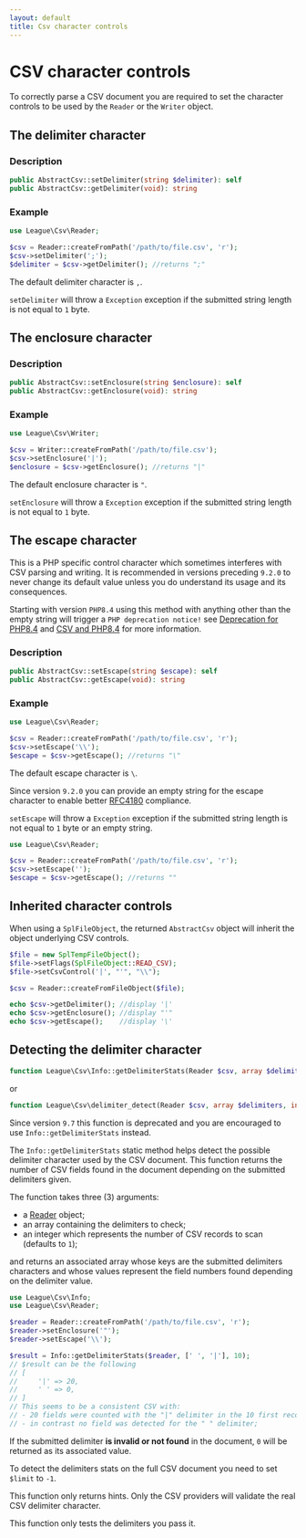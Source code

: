 ```yaml
---
layout: default
title: Csv character controls
---
```


# CSV character controls

To correctly parse a CSV document you are required to set the character controls to be used by the `Reader` or the `Writer` object.

## The delimiter character

### Description

```php
public AbstractCsv::setDelimiter(string $delimiter): self
public AbstractCsv::getDelimiter(void): string
```

### Example

```php
use League\Csv\Reader;

$csv = Reader::createFromPath('/path/to/file.csv', 'r');
$csv->setDelimiter(';');
$delimiter = $csv->getDelimiter(); //returns ";"
```

<p class="message-info">The default delimiter character is <code>,</code>.</p>

<p class="message-warning"><code>setDelimiter</code> will throw a <code>Exception</code> exception if the submitted string length is not equal to <code>1</code> byte.</p>

## The enclosure character

### Description

```php
public AbstractCsv::setEnclosure(string $enclosure): self
public AbstractCsv::getEnclosure(void): string
```

### Example

```php
use League\Csv\Writer;

$csv = Writer::createFromPath('/path/to/file.csv');
$csv->setEnclosure('|');
$enclosure = $csv->getEnclosure(); //returns "|"
```

<p class="message-info">The default enclosure character is <code>"</code>.</p>

<p class="message-warning"><code>setEnclosure</code> will throw a <code>Exception</code> exception if the submitted string length is not equal to <code>1</code> byte.</p>

## The escape character

This is a PHP specific control character which sometimes interferes with CSV parsing and writing.
It is recommended in versions preceding `9.2.0` to never change its default value unless you do understand its usage and its consequences.

<p class="message-warning">Starting with version <code>PHP8.4</code> using this method with
anything other than the empty string will trigger a <code>PHP deprecation notice!</code>
see <a href="https://wiki.php.net/rfc/deprecations_php_8_4#deprecate_proprietary_csv_escaping_mechanism">Deprecation for PHP8.4</a> and
<a href="https://nyamsprod.com/blog/csv-and-php8-4/">CSV and PHP8.4</a> for more information.
</p>

### Description

```php
public AbstractCsv::setEscape(string $escape): self
public AbstractCsv::getEscape(void): string
```

### Example

```php
use League\Csv\Reader;

$csv = Reader::createFromPath('/path/to/file.csv', 'r');
$csv->setEscape('\\');
$escape = $csv->getEscape(); //returns "\"
```

<p class="message-info">The default escape character is <code>\</code>.</p>
<p class="message-notice">Since version <code>9.2.0</code> you can provide an empty string for the escape character to enable better <a href="https://tools.ietf.org/html/rfc4180">RFC4180</a> compliance.</p>
<p class="message-warning"><code>setEscape</code> will throw a <code>Exception</code> exception if the submitted string length is not equal to <code>1</code> byte or an empty string.</p>

```php
use League\Csv\Reader;

$csv = Reader::createFromPath('/path/to/file.csv', 'r');
$csv->setEscape('');
$escape = $csv->getEscape(); //returns ""
```

## Inherited character controls

When using a `SplFileObject`, the returned `AbstractCsv` object will inherit the object underlying CSV controls.

```php
$file = new SplTempFileObject();
$file->setFlags(SplFileObject::READ_CSV);
$file->setCsvControl('|', "'", "\\");

$csv = Reader::createFromFileObject($file);

echo $csv->getDelimiter(); //display '|'
echo $csv->getEnclosure(); //display "'"
echo $csv->getEscape();    //display '\'
```

## Detecting the delimiter character

```php
function League\Csv\Info::getDelimiterStats(Reader $csv, array $delimiters, int $limit = 1): array
```

or

```php
function League\Csv\delimiter_detect(Reader $csv, array $delimiters, int $limit = 1): array
```

<p class="message-warning">Since version <code>9.7</code> this function is deprecated and you are encouraged to use <code>Info::getDelimiterStats</code> instead.</p>

The `Info::getDelimiterStats` static method helps detect the possible delimiter character used by the CSV document. This function returns the number of CSV fields found in the document depending on the submitted delimiters given.

The function takes three (3) arguments:

- a [Reader](/9.0/reader/) object;
- an array containing the delimiters to check;
- an integer which represents the number of CSV records to scan (defaults to `1`);

and returns an associated array whose keys are the submitted delimiters characters and whose values represent the field numbers found depending on the delimiter value.

```php
use League\Csv\Info;
use League\Csv\Reader;

$reader = Reader::createFromPath('/path/to/file.csv', 'r');
$reader->setEnclosure('"');
$reader->setEscape('\\');

$result = Info::getDelimiterStats($reader, [' ', '|'], 10);
// $result can be the following
// [
//     '|' => 20,
//     ' ' => 0,
// ]
// This seems to be a consistent CSV with:
// - 20 fields were counted with the "|" delimiter in the 10 first records;
// - in contrast no field was detected for the " " delimiter;
```

If the submitted delimiter **is invalid or not found** in the document, `0` will be returned as its associated value.

<p class="message-info">To detect the delimiters stats on the full CSV document you need to set <code>$limit</code> to <code>-1</code>.</p>
<p class="message-notice">This function only returns hints. Only the CSV providers will validate the real CSV delimiter character.</p>
<p class="message-warning">This function only tests the delimiters you pass it.</p>
